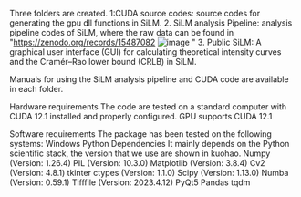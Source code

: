 Three folders are created. 
1:CUDA source codes: source codes for generating the gpu dll functions in SiLM.
2. SiLM analysis Pipeline: analysis pipeline codes of SiLM, where the raw data can be found in "https://zenodo.org/records/15487082
![image](https://github.com/user-attachments/assets/ade90463-c81a-4a69-a5e6-f05e5eee7070)
"
3. Public SiLM: A graphical user interface (GUI) for calculating theoretical intensity curves and the Cramér–Rao lower bound (CRLB) in SiLM.

Manuals for using the SiLM analysis pipeline and CUDA code are available in each folder.



Hardware requirements
The code are tested on a standard computer with CUDA 12.1 installed and properly configured. GPU supports CUDA 12.1 

Software requirements
The package has been tested on the following systems:
Windows
Python Dependencies
It mainly depends on the Python scientific stack, the version that we use are shown in kuohao.
Numpy (Version: 1.26.4)
PIL (Version: 10.3.0)
Matplotlib (Version: 3.8.4)
Cv2 (Version: 4.8.1)
tkinter
ctypes (Version: 1.1.0)
Scipy (Version: 1.13.0)
Numba (Version: 0.59.1)
Tifffile  (Version: 2023.4.12)
PyQt5
Pandas
tqdm



